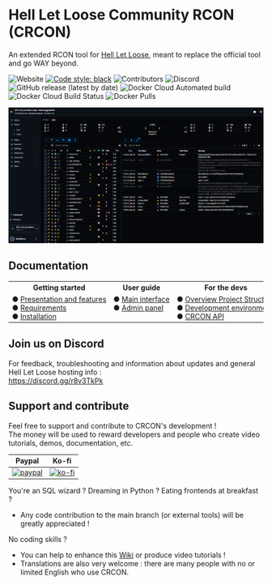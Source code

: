 # Hell Let Loose Community RCON (CRCON)

An extended RCON tool for [Hell Let Loose](https://www.hellletloose.com/), meant to replace the official tool and go WAY beyond.

![Website](https://img.shields.io/website?down_color=red&up_color=orange&up_message=hllrcon.app&url=https%3A%2F%2Fhllrcon.app)
[![Code style: black](https://img.shields.io/badge/code%20style-black-000000.svg)](https://github.com/psf/black)
![Contributors](https://img.shields.io/github/contributors-anon/marechj/hll_rcon_tool)
![Discord](https://img.shields.io/discord/685692524442026020?color=%237289da&label=discord)  
![GitHub release (latest by date)](https://img.shields.io/github/v/release/marechj/hll_rcon_tool)
![Docker Cloud Automated build](https://img.shields.io/docker/automated/cericmathey/hll_rcon_tool)
![Docker Cloud Build Status](https://img.shields.io/docker/image-size/cericmathey/hll_rcon_tool)
![Docker Pulls](https://img.shields.io/docker/pulls/cericmathey/hll_rcon_tool)

![Live view](images/README_Views_Live_2024-12-27.png)

## Documentation

<table>
  <tbody>
    <tr>
      <th>Getting started</th>
      <th>User guide</th>
      <th>For the devs</th>
      <th>Help</th>
    </tr>
    <tr>
      <td valign="top" nowrap>
        ● <a href="https://github.com/MarechJ/hll_rcon_tool/wiki/Getting-Started-%E2%80%90-Presentation-and-features">Presentation and features</a><br />
        ● <a href="https://github.com/MarechJ/hll_rcon_tool/wiki/Getting-Started-%E2%80%90-Requirements">Requirements</a><br />
        ● <a href="https://github.com/MarechJ/hll_rcon_tool/wiki/Getting-Started-%E2%80%90-Installation#installing-crcon">Installation</a>
      </td>
      <td valign="top" nowrap>
        ● <a href="https://github.com/MarechJ/hll_rcon_tool/wiki/User-Guide-%E2%80%90-main-interface-%E2%80%90-Home">Main interface</a><br />
        ● <a href="https://github.com/MarechJ/hll_rcon_tool/wiki/User-Guide-%E2%80%90-Admin-panel">Admin panel</a>
      </td>
      <td valign="top" nowrap>
        ● <a href="https://github.com/MarechJ/hll_rcon_tool/wiki/Developer-Guides-%E2%80%90-Overview---Project-Structure">Overview Project Structure</a><br />
        ● <a href="https://github.com/MarechJ/hll_rcon_tool/wiki/Developer-Guides-%E2%80%90-Development-environment">Development environment</a><br />
        ● <a href="https://github.com/MarechJ/hll_rcon_tool/wiki/Developer-Guides-%E2%80%90-CRCON-API">CRCON API</a>
      </td>
      <td valign="top" nowrap>
        ● <a href="https://github.com/MarechJ/hll_rcon_tool/wiki/Help-%E2%80%90-Common-issues-and-their-solutions">Common issues</a><br />
        ● <a href="https://github.com/MarechJ/hll_rcon_tool/wiki/Help-%E2%80%90-Report-an-issue">Report an issue</a>
      </td>
    </tr>
  </tbody>
</table>

## Join us on Discord

For feedback, troubleshooting and information about updates and general Hell Let Loose hosting info :  
<https://discord.gg/r8v3TkPk>

## Support and contribute

Feel free to support and contribute to CRCON's development !  
The money will be used to reward developers and people who create video tutorials, demos, documentation, etc.  

| Paypal | Ko-fi |
| --- | --- |
| [![paypal](https://www.paypalobjects.com/en_US/i/btn/btn_donateCC_LG.gif)](https://www.paypal.com/donate?hosted_button_id=56MYGQ2966V7J) | [![ko-fi](https://ko-fi.com/img/githubbutton_sm.svg)](https://ko-fi.com/T6T83KY8H) |

You're an SQL wizard ? Dreaming in Python ? Eating frontends at breakfast ?  
- Any code contribution to the main branch (or external tools) will be greatly appreciated !

No coding skills ?
- You can help to enhance this [Wiki](https://github.com/MarechJ/hll_rcon_tool/wiki/) or produce video tutorials !  
- Translations are also very welcome : there are many people with no or limited English who use CRCON.
